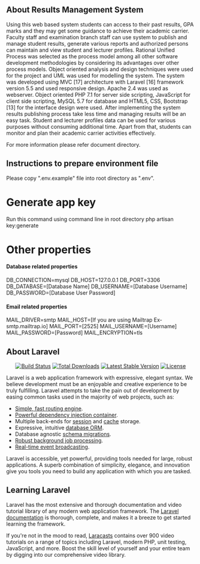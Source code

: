 ## About Results Management System

<p>Using this web based system students can access to their past results, GPA marks and they may get some guidance to achieve their academic carrier. Faculty staff and examination branch staff can use system to publish and manage student results, generate various reports and authorized persons can maintain and view student and lecturer profiles.
Rational Unified Process was selected as the process model among all other software development methodologies by considering its advantages over other process models. Object oriented analysis and design techniques were used for the project and UML was used for modelling the system. The system was developed using MVC [17] architecture with Laravel [16] framework version 5.5 and used responsive design. Apache 2.4 was used as webserver. Object oriented PHP 7.1 for server side scripting, JavaScript for client side scripting, MySQL 5.7 for database and HTML5, CSS, Bootstrap [13] for the interface design were used.
After implementing the system results publishing process take less time and managing results will be an easy task. Student and lecturer profiles data can be used for various purposes without consuming additional time. Apart from that, students can monitor and plan their academic carrier activities effectively. 
</p>

<p>
For more information please refer document directory.
</p>

## Instructions to prepare environment file
Please copy ".env.example" file into root directory as ".env". 

# Generate app key
Run this command using command line in root directory
php artisan key:generate

# Other properties
<h4>Database related properties</h4>

DB_CONNECTION=mysql
DB_HOST=127.0.0.1
DB_PORT=3306
DB_DATABASE=[Database Name]
DB_USERNAME=[Database Username]
DB_PASSWORD=[Database User Password]

<h4>Email related properties</h4>

MAIL_DRIVER=smtp
MAIL_HOST=[If you are using Mailtrap Ex-smtp.mailtrap.io]
MAIL_PORT=[2525]
MAIL_USERNAME=[Username]
MAIL_PASSWORD=[Password]
MAIL_ENCRYPTION=tls

## About Laravel

<p align="center">
<a href="https://travis-ci.org/laravel/framework"><img src="https://travis-ci.org/laravel/framework.svg" alt="Build Status"></a>
<a href="https://packagist.org/packages/laravel/framework"><img src="https://poser.pugx.org/laravel/framework/d/total.svg" alt="Total Downloads"></a>
<a href="https://packagist.org/packages/laravel/framework"><img src="https://poser.pugx.org/laravel/framework/v/stable.svg" alt="Latest Stable Version"></a>
<a href="https://packagist.org/packages/laravel/framework"><img src="https://poser.pugx.org/laravel/framework/license.svg" alt="License"></a>
</p>


Laravel is a web application framework with expressive, elegant syntax. We believe development must be an enjoyable and creative experience to be truly fulfilling. Laravel attempts to take the pain out of development by easing common tasks used in the majority of web projects, such as:

- [Simple, fast routing engine](https://laravel.com/docs/routing).
- [Powerful dependency injection container](https://laravel.com/docs/container).
- Multiple back-ends for [session](https://laravel.com/docs/session) and [cache](https://laravel.com/docs/cache) storage.
- Expressive, intuitive [database ORM](https://laravel.com/docs/eloquent).
- Database agnostic [schema migrations](https://laravel.com/docs/migrations).
- [Robust background job processing](https://laravel.com/docs/queues).
- [Real-time event broadcasting](https://laravel.com/docs/broadcasting).

Laravel is accessible, yet powerful, providing tools needed for large, robust applications. A superb combination of simplicity, elegance, and innovation give you tools you need to build any application with which you are tasked.

## Learning Laravel

Laravel has the most extensive and thorough documentation and video tutorial library of any modern web application framework. The [Laravel documentation](https://laravel.com/docs) is thorough, complete, and makes it a breeze to get started learning the framework.

If you're not in the mood to read, [Laracasts](https://laracasts.com) contains over 900 video tutorials on a range of topics including Laravel, modern PHP, unit testing, JavaScript, and more. Boost the skill level of yourself and your entire team by digging into our comprehensive video library.
